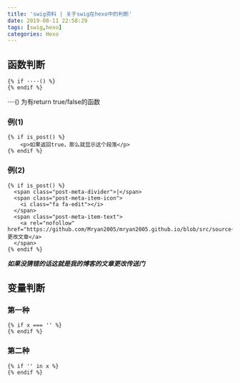 ```yaml
---
title: 'swig资料 | 关于swig在hexo中的判断'
date: 2019-08-11 22:58:29
tags: [swig,hexo]
categories: Hexo
---
```


## 函数判断

```swig
{% if ····() %}
{% endif %}
```

····() 为有return true/false的函数

### 例(1)

```swig
{% if is_post() %}
    <p>如果返回true，那么就显示这个段落</p>
{% endif %}
```

### 例(2)

```swig
{% if is_post() %}
  <span class="post-meta-divider">|</span>
  <span class="post-meta-item-icon">
    <i class="fa fa-edit"></i>
  </span>
  <span class="post-meta-item-text">
    <a rel="nofollow" href="https://github.com/Mryan2005/mryan2005.github.io/blob/src/source{{url_for(page.source)}}">更改文章</a>
  </span>
{% endif %}
```

_**如果没猜错的话这就是我的博客的文章更改传送门**_

## 变量判断

### 第一种

```swig
{% if x === '' %}
{% endif %}
```

### 第二种

```swig
{% if '' in x %}
{% endif %}
```
